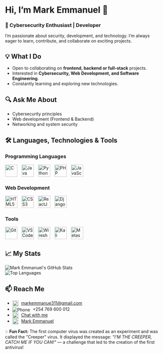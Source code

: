 # Hi, I’m Mark Emmanuel 👋  
### 🚀 Cybersecurity Enthusiast | Developer

I’m passionate about security, development, and technology. I’m always eager to learn, contribute, and collaborate on exciting projects.

## 💡 What I Do  
- Open to collaborating on **frontend, backend or full-stack** projects.  
- Interested in **Cybersecurity, Web Development, and Software Engineering**.  
- Constantly learning and exploring new technologies.

## 🔍 Ask Me About  
- Cybersecurity principles  
- Web development (Frontend & Backend)  
- Networking and system security

## 🛠️ Languages, Technologies & Tools  

### Programming Languages  
<p float="left">
  <img src="https://cdn.jsdelivr.net/gh/devicons/devicon/icons/c/c-original.svg" alt="C" width="40" height="40" style="margin-right: 10px;" />
  <img src="https://cdn.jsdelivr.net/gh/devicons/devicon/icons/java/java-original.svg" alt="Java" width="40" height="40" style="margin-right: 10px;" />
  <img src="https://cdn.jsdelivr.net/gh/devicons/devicon/icons/python/python-original.svg" alt="Python" width="40" height="40" style="margin-right: 10px;" />
  <img src="https://cdn.jsdelivr.net/gh/devicons/devicon/icons/php/php-original.svg" alt="PHP" width="40" height="40" style="margin-right: 10px;" />
  <img src="https://cdn.jsdelivr.net/gh/devicons/devicon/icons/javascript/javascript-original.svg" alt="JavaScript" width="40" height="40" style="margin-right: 10px;" />
</p>

### Web Development  
<p float="left">
  <img src="https://cdn.jsdelivr.net/gh/devicons/devicon/icons/html5/html5-original.svg" alt="HTML5" width="40" height="40" style="margin-right: 10px;" />
  <img src="https://cdn.jsdelivr.net/gh/devicons/devicon/icons/css3/css3-original.svg" alt="CSS3" width="40" height="40" style="margin-right: 10px;" />
  <img src="https://cdn.jsdelivr.net/gh/devicons/devicon/icons/react/react-original.svg" alt="ReactJS" width="40" height="40" style="margin-right: 10px;" />
  <img src="https://cdn.simpleicons.org/django" alt="Django" width="40" height="40" style="margin-right: 10px;" />
</p>

### Tools  
<p float="left">
  <img src="https://cdn.jsdelivr.net/gh/devicons/devicon/icons/git/git-original.svg" alt="Git" width="40" height="40" style="margin-right: 10px;" />
  <img src="https://cdn.jsdelivr.net/gh/devicons/devicon/icons/vscode/vscode-original.svg" alt="VS Code" width="40" height="40" style="margin-right: 10px;" />
  <img src="https://cdn.simpleicons.org/wireshark" alt="Wireshark" width="40" height="40" style="margin-right: 10px;" />
  <!-- Updated Kali Linux logo from the official website -->
  <img src="https://www.kali.org/images/kali-logo.svg" alt="Kali Linux" width="40" height="40" style="margin-right: 10px;" />
  <img src="https://cdn.simpleicons.org/metasploit" alt="Metasploit" width="40" height="40" style="margin-right: 10px;" />
</p>

## 📈 My Stats  
![Mark Emmanuel's GitHub Stats](https://github-readme-stats.vercel.app/api?username=Mark-Emmanuel311&show_icons=true&theme=radical)  
![Top Languages](https://github-readme-stats.vercel.app/api/top-langs/?username=Mark-Emmanuel311&layout=compact&theme=radical)

## 📫 Reach Me  
- <img src="https://cdn.simpleicons.org/gmail" alt="Email" width="20" height="20" style="vertical-align:middle; margin-right:5px;" /> [markemmanue311@gmail.com](mailto:markemmanue311@gmail.com)  
- <img src="https://img.icons8.com/ios-filled/20/000000/phone.png" alt="Phone" style="vertical-align:middle; margin-right:5px;" /> +254 769 600 012  
- <img src="https://cdn.simpleicons.org/whatsapp" alt="WhatsApp" width="20" height="20" style="vertical-align:middle; margin-right:5px;" /> [Chat with me](https://wa.me/254769600012)  
- <img src="https://cdn.simpleicons.org/linkedin" alt="LinkedIn" width="20" height="20" style="vertical-align:middle; margin-right:5px;" /> [Mark Emmanuel](https://www.linkedin.com/in/mark-emmanuel-81bb65335)

💡 **Fun Fact:** The first computer virus was created as an experiment and was called the "Creeper" virus. It displayed the message: *"I’M THE CREEPER, CATCH ME IF YOU CAN!"* — a challenge that led to the creation of the first antivirus!
